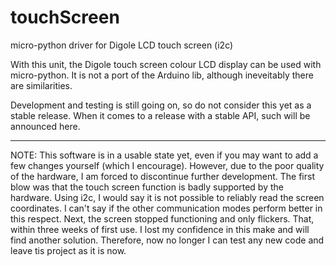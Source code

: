 # touchScreen
micro-python driver for Digole LCD touch screen (i2c)

With this unit, the Digole touch screen colour LCD display can be used with micro-python. It is not a port of the Arduino lib, although ineveitably there are similarities.

Development and testing is still going on, so do not consider this yet as a stable release. When it comes to a release with a stable API, such will be announced here.

--------------

NOTE: This software is in a usable state yet, even if you may want to 
add a few changes yourself (which I encourage). However, due to the poor 
quality of the hardware, I am forced to discontinue further development. 
The first blow was that the touch screen function is badly supported by 
the hardware. Using i2c, I would say it is not possible to reliably read 
the screen coordinates. I can't say if the other communication modes 
perform better in this respect. Next, the screen stopped functioning and 
only flickers. That, within three weeks of first use. I lost my 
confidence in this make and will find another solution. Therefore, now 
no longer I can test any new code and leave tis project as it is now. 

